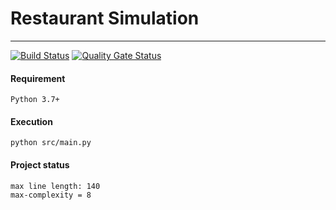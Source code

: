 # Restaurant Simulation
---
[![Build Status](https://travis-ci.org/xfrnk2/restaurant_simulation.svg?branch=master)](https://travis-ci.org/xfrnk2/restaurant_simulation)
[![Quality Gate Status](https://sonarcloud.io/api/project_badges/measure?project=xfrnk2_restaurant_simulation&metric=alert_status)](https://sonarcloud.io/dashboard?id=xfrnk2_restaurant_simulation)
  
#### Requirement  
```
Python 3.7+
```
  
#### Execution
```
python src/main.py
```

#### Project status
```
max line length: 140
max-complexity = 8
```
